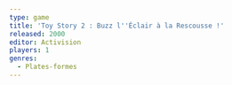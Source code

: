 ```yaml
---
type: game
title: 'Toy Story 2 : Buzz l''Éclair à la Rescousse !'
released: 2000
editor: Activision
players: 1
genres:
  - Plates-formes
---
```

